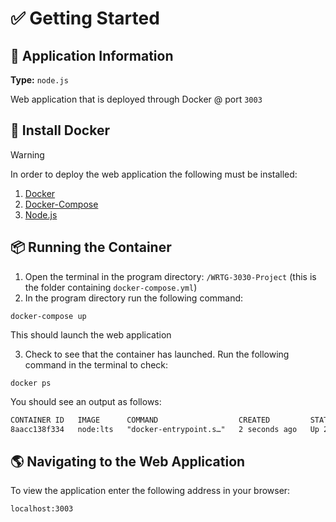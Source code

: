 # ✅ Getting Started

## 📌 Application Information

**Type:** `node.js`

Web application that is deployed through Docker @ port `3003`

## 🐳 Install Docker

> [!WARNING]
>
> In order to deploy the web application the following must be installed:
>
> 1. [Docker](https://docs.docker.com/get-docker/)
> 2. [Docker-Compose](https://docs.docker.com/compose/install/)
> 3. [Node.js](https://nodejs.org/en/download)

## 📦 Running the Container

1. Open the terminal in the program directory: `/WRTG-3030-Project` (this is the folder containing `docker-compose.yml`)
2. In the program directory run the following command:

`docker-compose up`

This should launch the web application

3. Check to see that the container has launched. Run the following command in the terminal to check:

`docker ps`

You should see an output as follows:

```txt
CONTAINER ID   IMAGE      COMMAND                  CREATED         STATUS         PORTS                                         NAMES
8aacc138f334   node:lts   "docker-entrypoint.s…"   2 seconds ago   Up 2 seconds   0.0.0.0:3003->3000/tcp, [::]:3003->3000/tcp   web-interface
```

## 🌎 Navigating to the Web Application

To view the application enter the following address in your browser:

`localhost:3003`
